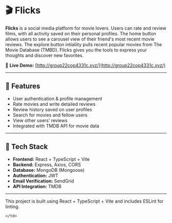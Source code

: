 # 🎬 Flicks

**Flicks** is a social media platform for movie lovers. Users can rate and review films, with all activity saved on their personal profiles. The home button allows users to see a carousel view of their friend's most recent movie reviews. The explore button intialiity pulls recent popular movies from The Movie Database (TMBD). Flicks gives you the tools to express your thoughts and discover new favorites.

🔗 **Live Demo:** [http://group22cop4331c.xyz/](http://group22cop4331c.xyz/)

---

## 🚀 Features

- User authentication & profile management  
- Rate movies and write detailed reviews  
- Review history saved on user profiles  
- Search for movies and fellow users  
- View other users’ reviews  
- Integrated with TMDB API for movie data  

---

## 🧱 Tech Stack

- **Frontend:** React + TypeScript + Vite  
- **Backend:** Express, Axios, CORS
- **Database:** MongoDB (Mongoose)  
- **Authentication:** JWT  
- **Email Verification:** SendGrid  
- **API Integration:** TMDB 

---

This project is built using React + TypeScript + Vite and includes ESLint for linting. 

    </td>
  </tr>
</table>


